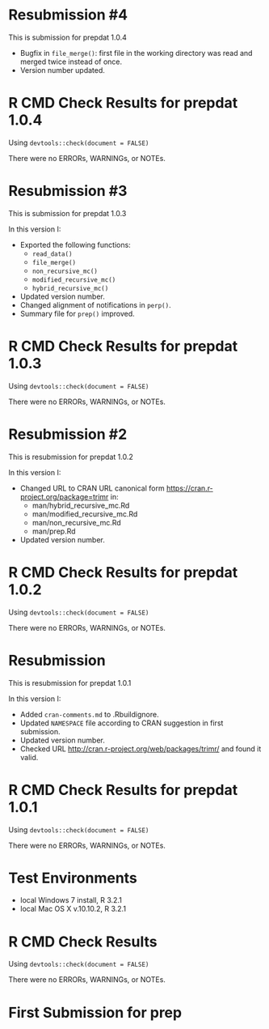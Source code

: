 # Resubmission #4
This is submission for prepdat 1.0.4

- Bugfix in `file_merge()`: first file in the working directory was read and merged twice instead of once.
- Version number updated.

# R CMD Check Results for prepdat 1.0.4

Using `devtools::check(document = FALSE)`

There were no ERRORs, WARNINGs, or NOTEs.

# Resubmission #3
This is submission for prepdat 1.0.3

In this version I:

- Exported the following functions:
  - `read_data()`
  - `file_merge()`
  - `non_recursive_mc()`
  - `modified_recursive_mc()`
  - `hybrid_recursive_mc()`
- Updated version number.
- Changed alignment of notifications in `perp()`.
- Summary file for `prep()` improved.

# R CMD Check Results for prepdat 1.0.3

Using `devtools::check(document = FALSE)`

There were no ERRORs, WARNINGs, or NOTEs.

# Resubmission #2
This is resubmission for prepdat 1.0.2

In this version I:
- Changed URL to CRAN URL canonical form https://cran.r-project.org/package=trimr in:
  -  man/hybrid_recursive_mc.Rd
  - man/modified_recursive_mc.Rd
  - man/non_recursive_mc.Rd
  - man/prep.Rd
- Updated version number.

# R CMD Check Results for prepdat 1.0.2

Using `devtools::check(document = FALSE)`

There were no ERRORs, WARNINGs, or NOTEs.

# Resubmission
This is resubmission for prepdat 1.0.1

In this version I:
- Added `cran-comments.md` to .Rbuildignore.
- Updated `NAMESPACE` file according to CRAN suggestion in first submission.
- Updated version number.
- Checked URL http://cran.r-project.org/web/packages/trimr/ and found it valid.

# R CMD Check Results for prepdat 1.0.1

Using `devtools::check(document = FALSE)`

There were no ERRORs, WARNINGs, or NOTEs.

# Test Environments
- local Windows 7 install, R 3.2.1
- local Mac OS X v.10.10.2, R 3.2.1

# R CMD Check Results
Using `devtools::check(document = FALSE)`

There were no ERRORs, WARNINGs, or NOTEs.

# First Submission for prep


